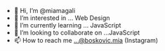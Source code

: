 - 👋 Hi, I’m @miamagali
- 👀 I’m interested in ... Web Design
- 🌱 I’m currently learning ... JavaScript
- 💞️ I’m looking to collaborate on ...JavaScript
- 📫 How to reach me ...@boskovic.mia (Instagram)

<!---
miamagali/miamagali is a ✨ special ✨ repository because its `README.md` (this file) appears on your GitHub profile.
You can click the Preview link to take a look at your changes.
--->
